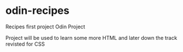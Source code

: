 # odin-recipes
Recipes first project Odin Project

Project will be used to learn some more HTML and later down the track revisted for CSS